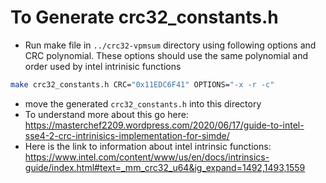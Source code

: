 # To Generate crc32_constants.h 

- Run make file in `../crc32-vpmsum` directory using following options and CRC polynomial. These options should use the same polynomial and order used by intel intrinisic functions
```bash
make crc32_constants.h CRC="0x11EDC6F41" OPTIONS="-x -r -c"
```
- move the generated `crc32_constants.h` into this directory
- To understand more about this go here: https://masterchef2209.wordpress.com/2020/06/17/guide-to-intel-sse4-2-crc-intrinisics-implementation-for-simde/
- Here is the link to information about intel intrinsic functions: https://www.intel.com/content/www/us/en/docs/intrinsics-guide/index.html#text=_mm_crc32_u64&ig_expand=1492,1493,1559
